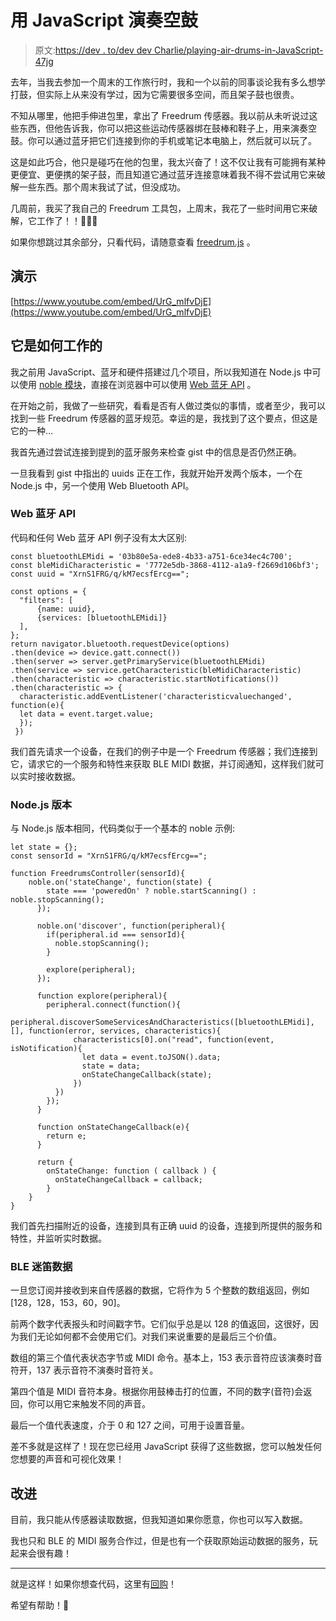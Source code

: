 # 用 JavaScript 演奏空鼓

> 原文:[https://dev . to/dev dev Charlie/playing-air-drums-in-JavaScript-47jg](https://dev.to/devdevcharlie/playing-air-drums-in-javascript-47jg)

去年，当我去参加一个周末的工作旅行时，我和一个以前的同事谈论我有多么想学打鼓，但实际上从来没有学过，因为它需要很多空间，而且架子鼓也很贵。

不知从哪里，他把手伸进包里，拿出了 Freedrum 传感器。我以前从未听说过这些东西，但他告诉我，你可以把这些运动传感器绑在鼓棒和鞋子上，用来演奏空鼓。你可以通过蓝牙把它们连接到你的手机或笔记本电脑上，然后就可以玩了。

这是如此巧合，他只是碰巧在他的包里，我太兴奋了！这不仅让我有可能拥有某种更便宜、更便携的架子鼓，而且知道它通过蓝牙连接意味着我不得不尝试用它来破解一些东西。那个周末我试了试，但没成功。

几周前，我买了我自己的 Freedrum 工具包，上周末，我花了一些时间用它来破解，它工作了！！🎉🎉🎉

如果你想跳过其余部分，只看代码，请随意查看 [freedrum.js](https://github.com/charliegerard/freedrum.js) 。

## [](#demo)演示

[https://www.youtube.com/embed/UrG_mlfvDjE](https://www.youtube.com/embed/UrG_mlfvDjE)

## [](#how-does-it-work)它是如何工作的

我之前用 JavaScript、蓝牙和硬件搭建过几个项目，所以我知道在 Node.js 中可以使用 [noble 模块](https://github.com/noble/noble)，直接在浏览器中可以使用 [Web 蓝牙 API](https://developer.mozilla.org/en-US/docs/Web/API/Web_Bluetooth_API) 。

在开始之前，我做了一些研究，看看是否有人做过类似的事情，或者至少，我可以找到一些 Freedrum 传感器的蓝牙规范。幸运的是，我找到了这个要点，但这是它的一种…

我首先通过尝试连接到提到的蓝牙服务来检查 gist 中的信息是否仍然正确。

一旦我看到 gist 中指出的 uuids 正在工作，我就开始开发两个版本，一个在 Node.js 中，另一个使用 Web Bluetooth API。

### [](#web-bluetooth-api)Web 蓝牙 API

代码和任何 Web 蓝牙 API 例子没有太大区别:

```
const bluetoothLEMidi = '03b80e5a-ede8-4b33-a751-6ce34ec4c700';
const bleMidiCharacteristic = '7772e5db-3868-4112-a1a9-f2669d106bf3';
const uuid = "XrnS1FRG/q/kM7ecsfErcg==";

const options = {
  "filters": [
      {name: uuid},
      {services: [bluetoothLEMidi]}
  ],
};
return navigator.bluetooth.requestDevice(options)
.then(device => device.gatt.connect())
.then(server => server.getPrimaryService(bluetoothLEMidi)
.then(service => service.getCharacteristic(bleMidiCharacteristic)
.then(characteristic => characteristic.startNotifications())
.then(characteristic => {
  characteristic.addEventListener('characteristicvaluechanged', function(e){
  let data = event.target.value;
  });
 }) 
```

我们首先请求一个设备，在我们的例子中是一个 Freedrum 传感器；我们连接到它，请求它的一个服务和特性来获取 BLE MIDI 数据，并订阅通知，这样我们就可以实时接收数据。

### [](#nodejs-version)Node.js 版本

与 Node.js 版本相同，代码类似于一个基本的 noble 示例:

```
let state = {};
const sensorId = "XrnS1FRG/q/kM7ecsfErcg==";

function FreedrumsController(sensorId){
    noble.on('stateChange', function(state) {
        state === 'poweredOn' ? noble.startScanning() : noble.stopScanning();
      });

      noble.on('discover', function(peripheral){
        if(peripheral.id === sensorId){
          noble.stopScanning();
        }

        explore(peripheral);
      });

      function explore(peripheral){
        peripheral.connect(function(){
          peripheral.discoverSomeServicesAndCharacteristics([bluetoothLEMidi], [], function(error, services, characteristics){
              characteristics[0].on("read", function(event, isNotification){
                let data = event.toJSON().data;
                state = data;
                onStateChangeCallback(state);
              })
          })
        });
      }

      function onStateChangeCallback(e){
        return e;
      }

      return {
        onStateChange: function ( callback ) {
          onStateChangeCallback = callback;
        }
    }
} 
```

我们首先扫描附近的设备，连接到具有正确 uuid 的设备，连接到所提供的服务和特性，并监听实时数据。

### BLE 迷笛数据

一旦您订阅并接收到来自传感器的数据，它将作为 5 个整数的数组返回，例如[128，128，153，60，90]。

前两个数字代表报头和时间戳字节。它们似乎总是以 128 的值返回，这很好，因为我们无论如何都不会使用它们。对我们来说重要的是最后三个价值。

数组的第三个值代表状态字节或 MIDI 命令。基本上，153 表示音符应该演奏时音符开，137 表示音符不演奏时音符关。

第四个值是 MIDI 音符本身。根据你用鼓棒击打的位置，不同的数字(音符)会返回，你可以用它来触发不同的声音。

最后一个值代表速度，介于 0 和 127 之间，可用于设置音量。

差不多就是这样了！现在您已经用 JavaScript 获得了这些数据，您可以触发任何您想要的声音和可视化效果！

## [](#improvements)改进

目前，我只能从传感器读取数据，但我知道如果你愿意，你也可以写入数据。

我也只和 BLE 的 MIDI 服务合作过，但是也有一个获取原始运动数据的服务，玩起来会很有趣！

* * *

就是这样！如果你想查代码，这里有[回购](https://github.com/charliegerard/freedrum.js)！

希望有帮助！💜